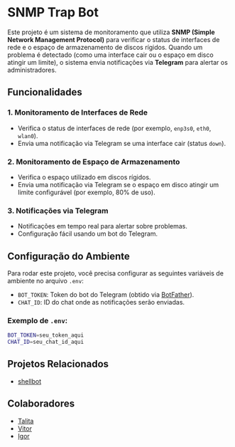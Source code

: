 # SNMP Trap Bot

Este projeto é um sistema de monitoramento que utiliza **SNMP (Simple Network Management Protocol)** para verificar o status de interfaces de rede e o espaço de armazenamento de discos rígidos. Quando um problema é detectado (como uma interface cair ou o espaço em disco atingir um limite), o sistema envia notificações via **Telegram** para alertar os administradores.

## Funcionalidades

### 1. **Monitoramento de Interfaces de Rede**
   - Verifica o status de interfaces de rede (por exemplo, `enp3s0`, `eth0`, `wlan0`).
   - Envia uma notificação via Telegram se uma interface cair (status `down`).

### 2. **Monitoramento de Espaço de Armazenamento**
   - Verifica o espaço utilizado em discos rígidos.
   - Envia uma notificação via Telegram se o espaço em disco atingir um limite configurável (por exemplo, 80% de uso).

### 3. **Notificações via Telegram**
   - Notificações em tempo real para alertar sobre problemas.
   - Configuração fácil usando um bot do Telegram.

## Configuração do Ambiente

Para rodar este projeto, você precisa configurar as seguintes variáveis de ambiente no arquivo `.env`:

- `BOT_TOKEN`: Token do bot do Telegram (obtido via [BotFather](https://core.telegram.org/bots#botfather)).
- `CHAT_ID`: ID do chat onde as notificações serão enviadas.

### Exemplo de `.env`:

```bash
BOT_TOKEN=seu_token_aqui
CHAT_ID=seu_chat_id_aqui
```

## Projetos Relacionados

- [shellbot](https://github.com/shellscriptx/ShellBot.git)

## Colaboradores

- [Talita](https://github.com/Talita-Izabel)
- [Vitor](https://github.com/VitorST1)
- [Igor](https://github.com/IgorAuguusto)